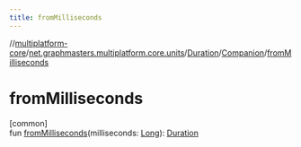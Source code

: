 ```yaml
---
title: fromMilliseconds
---
```

//[multiplatform-core](../../../../index.html)/[net.graphmasters.multiplatform.core.units](../../index.html)/[Duration](../index.html)/[Companion](index.html)/[fromMilliseconds](from-milliseconds.html)



# fromMilliseconds



[common]\
fun [fromMilliseconds](from-milliseconds.html)(milliseconds: [Long](https://kotlinlang.org/api/latest/jvm/stdlib/kotlin/-long/index.html)): [Duration](../index.html)




